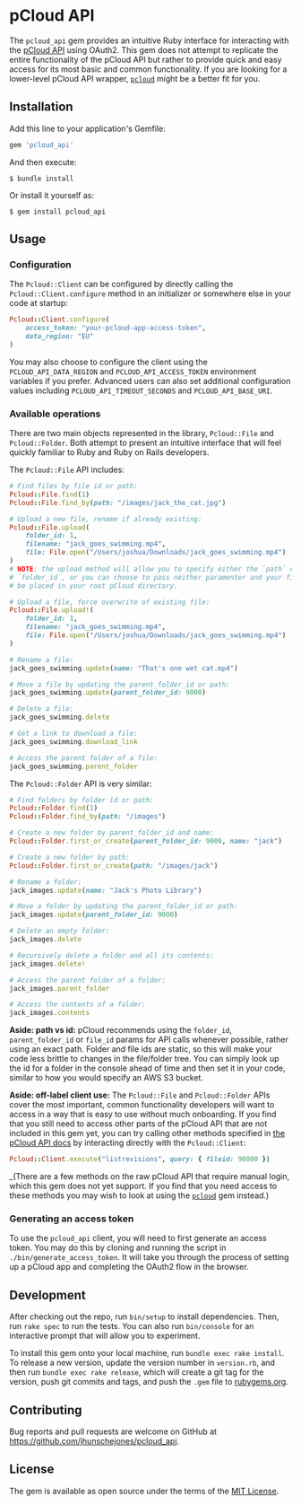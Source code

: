 # pCloud API

The `pcloud_api` gem provides an intuitive Ruby interface for interacting with the [pCloud API](https://docs.pcloud.com/) using OAuth2. This gem does not attempt to replicate the entire functionality of the pCloud API but rather to provide quick and easy access for its most basic and common functionality. If you are looking for a lower-level pCloud API wrapper, [`pcloud`](https://github.com/7urkm3n/pcloud) might be a better fit for you.

## Installation

Add this line to your application's Gemfile:

```ruby
gem 'pcloud_api'
```

And then execute:

    $ bundle install

Or install it yourself as:

    $ gem install pcloud_api

## Usage

### Configuration

The `Pcloud::Client` can be configured by directly calling the `Pcloud::Client.configure` method in an initializer or somewhere else in your code at startup:
```ruby
Pcloud::Client.configure(
	access_token: "your-pcloud-app-access-token",
	data_region: "EU"
)
```

You may also choose to configure the client using the `PCLOUD_API_DATA_REGION` and `PCLOUD_API_ACCESS_TOKEN` environment variables if you prefer. Advanced users can also set additional configuration values including `PCLOUD_API_TIMEOUT_SECONDS` and `PCLOUD_API_BASE_URI`.

### Available operations

There are two main objects represented in the library, `Pcloud::File` and `Pcloud::Folder`. Both attempt to present an intuitive interface that will feel quickly familiar to Ruby and Ruby on Rails developers.

The `Pcloud::File` API includes:
```ruby
# Find files by file id or path:
Pcloud::File.find(1)
Pcloud::File.find_by(path: "/images/jack_the_cat.jpg")

# Upload a new file, rename if already existing:
Pcloud::File.upload(
	folder_id: 1,
	filename: "jack_goes_swimming.mp4",
	file: File.open("/Users/joshua/Downloads/jack_goes_swimming.mp4")
)
# NOTE: the upload method will allow you to specify either the `path` or the
# `folder_id`, or you can choose to pass neither paramenter and your files will
# be placed in your root pCloud directory.

# Upload a file, force overwrite of existing file:
Pcloud::File.upload!(
	folder_id: 1,
	filename: "jack_goes_swimming.mp4",
	file: File.open("/Users/joshua/Downloads/jack_goes_swimming.mp4")
)

# Rename a file:
jack_goes_swimming.update(name: "That's one wet cat.mp4")

# Move a file by updating the parent_folder_id or path:
jack_goes_swimming.update(parent_folder_id: 9000)

# Delete a file:
jack_goes_swimming.delete

# Get a link to download a file:
jack_goes_swimming.download_link

# Access the parent folder of a file:
jack_goes_swimming.parent_folder
```

The `Pcloud::Folder` API is very similar:
```ruby
# Find folders by folder id or path:
Pcloud::Folder.find(1)
Pcloud::Folder.find_by(path: "/images")

# Create a new folder by parent_folder_id and name:
Pcloud::Folder.first_or_create(parent_folder_id: 9000, name: "jack")

# Create a new folder by path:
Pcloud::Folder.first_or_create(path: "/images/jack")

# Rename a folder:
jack_images.update(name: "Jack's Photo Library")

# Move a folder by updating the parent_folder_id or path:
jack_images.update(parent_folder_id: 9000)

# Delete an empty folder:
jack_images.delete

# Recursively delete a folder and all its contents:
jack_images.delete!

# Access the parent folder of a folder:
jack_images.parent_folder

# Access the contents of a folder:
jack_images.contents
```

**Aside: path vs id:**
pCloud recommends using the `folder_id`, `parent_folder_id` or `file_id` params for API calls whenever possible, rather using an exact path. Folder and file ids are static, so this will make your code less brittle to changes in the file/folder tree. You can simply look up the id for a folder in the console ahead of time and then set it in your code, similar to how you would specify an AWS S3 bucket.


**Aside: off-label client use:**
The `Pcloud::File` and `Pcloud::Folder` APIs cover the most important, common functionality developers will want to access in a way that is easy to use without much onboarding. If you find that you still need to access other parts of the pCloud API that are not included in this gem yet, you can try calling other methods specified in [the pCloud API docs](https://docs.pcloud.com/) by interacting directly with the `Pcloud::Client`:
```ruby
Pcloud::Client.execute("listrevisions", query: { fileid: 90000 })
```
_(There are a few methods on the raw pCloud API that require manual login, which this gem does not yet support. If you find that you need access to these methods you may wish to look at using the [`pcloud`](https://github.com/7urkm3n/pcloud) gem instead.)

### Generating an access token

To use the `pcloud_api` client, you will need to first generate an access token. You may do this by cloning and running the script in `./bin/generate_access_token`. It will take you through the process of setting up a pCloud app and completing the OAuth2 flow in the browser.

## Development

After checking out the repo, run `bin/setup` to install dependencies. Then, run `rake spec` to run the tests. You can also run `bin/console` for an interactive prompt that will allow you to experiment.

To install this gem onto your local machine, run `bundle exec rake install`. To release a new version, update the version number in `version.rb`, and then run `bundle exec rake release`, which will create a git tag for the version, push git commits and tags, and push the `.gem` file to [rubygems.org](https://rubygems.org).

## Contributing

Bug reports and pull requests are welcome on GitHub at https://github.com/jhunschejones/pcloud_api.


## License

The gem is available as open source under the terms of the [MIT License](https://opensource.org/licenses/MIT).
